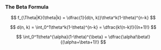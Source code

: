 ### The Beta Formula

$$
    f_{\Theta|K}(\theta|k) = \dfrac{1}{d(n, k)}\theta^k(1-\theta)^{n-k}
$$

$$
    d(n, k) = \int_0^1\theta^k(1-\theta)^{n-k} = \dfrac{k!(n-k)!}{(n+1)!}
$$

$$
    \int_0^1\theta^{\alpha}(1-\theta)^{\beta} = \dfrac{\alpha!\beta!}{(\alpha+\beta+1)!}
$$